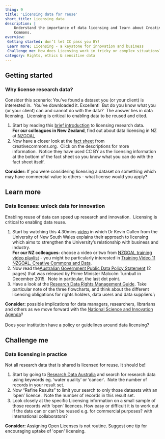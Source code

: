 ```yaml
---
thing: 9
title: 'Licensing data for reuse'
short_title: Licensing data
description: |
    Understand the importance of data licensing and learn about Creative
    Commons.
overview:
 Getting started: don’t let CC pass you BY!
 Learn more: Licensing - a keystone for innovation and business
 Challenge me: How does Licensing work in tricky or complex situations?
category: Rights, ethics & sensitive data
---
```

## Getting started
### Why license research data?

Consider this scenario: You’ve found a dataset you (or your client) is
interested in.  You’ve downloaded it. Excellent!  But do you know what
you (or your client) can and cannot do with the data?  The answer lies
in data licensing.  Licensing is critical to enabling data to be reused
and cited.

1.  Start by reading this [brief
    introduction](https://www.ands.org.au/working-with-data/publishing-and-reusing-data/licensing-for-reuse)
    to licensing research data.\
    **For our colleagues in New Zealand**, find out about data licensing
    in NZ at
    [NZGOAL](https://www.ict.govt.nz/guidance-and-resources/open-government/new-zealand-government-open-access-and-licensing-nzgoal-framework/)
2.  Now have a closer look at the
    [fact sheet](https://creativecommons.org.au/materials/factsheets/cc-licences.pdf) from creativecommons.org.  Click on the descriptions for more
    information.  Notice they have used CC BY as the licensing
    information at the bottom of the fact sheet so you know what you can do
    with the fact sheet itself.

**Consider:** If you were considering licensing a dataset on something
which may have commercial value to others - what license would you
apply?

## Learn more 
### Data licenses: unlock data for innovation

Enabling reuse of data can speed up research and innovation.  Licensing
is critical to enabling data reuse.

1.  Start by watching this 4.30mins
    [video](https://youtu.be/LmyzF7iJp3E?list=PLG25fMbdLRa7QH8_yyNSgzkQOTBVsTK2r)
    in which Dr Kevin Cullen from the University of New South Wales
    explains their approach to licensing which aims to strengthen the
    University’s relationship with business and industry.\
    **For our NZ colleagues:** choose a video or two from [NZGOAL
    training video
    playlist](https://www.youtube.com/playlist?list=PLKAGOg1JYnPntUL_WE2evkt-jLY2Ng2bB) -
    you might be particularly interested in [Training Video 11 NZGOAL,
    Creative Commons and
    Data](https://www.youtube.com/watch?v=OFOIsTgbKzg&index=11&list=PLKAGOg1JYnPntUL_WE2evkt-jLY2Ng2bB).
2.  Now read the[Australian Government Public Data Policy
    Statement](https://www.dpmc.gov.au/sites/default/files/publications/aust_govt_public_data_policy_statement_1.pdf "Australian Government Public Data policy statement")
    (2 pages) that was released by Prime Minister Malcolm Turnbull in
    December 2015.  Note in particular, the last dot point.
3.  Have a look at the [Research Data Rights Management
    Guide](https://www.ands.org.au/guides/research-data-rights-management "research data Rights Management Guide").
    Take particular note of the three flowcharts, and think about the
    different licensing obligations for rights holders, data users and
    data suppliers.\

**Consider:** possible implications for data managers, researchers,
librarians and others as we move forward with the [National Science
and Innovation Agenda](http://www.innovation.gov.au/page/agenda)?\
\
Does your institution have a policy or guidelines around data
licensing?


## Challenge me
### Data licensing in practice

Not all research data that is shared is licensed for reuse. It should
be!

1.  Start by going to [Research Data
    Australia](https://researchdata.ands.org.au) and search for research
    data using keywords eg. ‘water quality’ or ‘cancer’.  Note the
    number of records in your result set.
2.  Now “Refine Results” to limit your search to only those datasets
    with an ‘open’ licence.  Note the number of records in this result
    set.
3.  Look closely at the specific Licensing information on a small sample
    of those records with ‘open’ licences. How easy or difficult it is
    to work out if the data can or can’t be reused e.g. for commercial
    purposes? with international collaborators?

**Consider:** Assigning Open Licenses is not routine. Suggest one tip
for encouraging uptake of 'open' licensing.